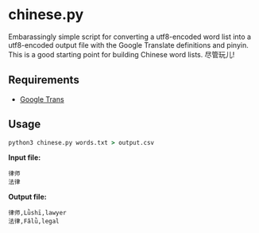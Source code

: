 # chinese.py

Embarassingly simple script for converting a utf8-encoded word list into a utf8-encoded output file with the Google Translate definitions and pinyin.  This is a good starting point for building Chinese word lists.  尽管玩儿!

## Requirements

* [Google Trans](https://pypi.org/project/googletrans/)

## Usage

```cmd
python3 chinese.py words.txt > output.csv
```

__Input file:__
```
律师
法律
```

__Output file:__
```
律师,Lǜshī,lawyer
法律,Fǎlǜ,legal
```


